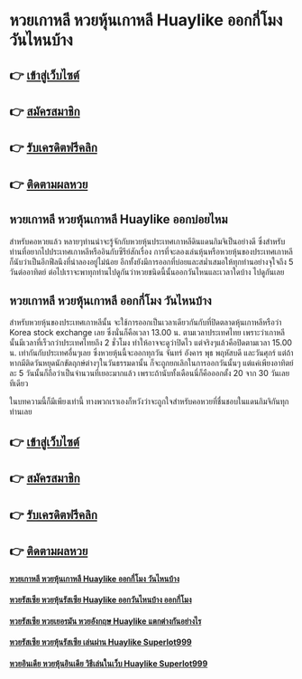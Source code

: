 # หวยเกาหลี หวยหุ้นเกาหลี Huaylike ออกกี่โมง วันไหนบ้าง

## 👉 [เข้าสู่เว็บไซต์](https://bit.ly/3BhZ9lR)
## 👉 [สมัครสมาชิก](https://bit.ly/3BhZ9lR)
## 👉 [รับเครดิตฟรีคลิก](https://bit.ly/3BhZ9lR)
## 👉 [ติดตามผลหวย](https://bit.ly/3BhZ9lR)

## หวยเกาหลี หวยหุ้นเกาหลี Huaylike ออกบ่อยไหม
สำหรับคอหวยแล้ว หลายๆท่านน่าจะรู้จักกับหวยหุ้นประเทศเกาหลีดินแดนกิมจิเป็นอย่างดี ซึ่งสำหรับท่านที่อยากไปประเทศเกาหลีหรืออินกับซีรีย์สักเรื่อง การที่จะลองเล่นหุ้นหรือหวยหุ้นของประเทศเกาหลีก็นับว่าเป็นอีกฟีลนึงที่น่าลองอยู่ไม่น้อย อีกทั้งยังมีการออกที่บ่อยและสม่ำเสมอให้ทุกท่านอย่างจุใจถึง 5 วันต่ออาทิตย์ ต่อไปเราจะพาทุกท่านไปดูกันว่าหวยชนิดนี้นั้นออกวันไหนและเวลาใดบ้าง ไปดูกันเลย

## หวยเกาหลี หวยหุ้นเกาหลี ออกกี่โมง วันไหนบ้าง
สำหรับหวยหุ้นของประเทศเกาหลีนั้น จะใช้การออกเป็นเวลาเดียวกันกับที่ปิดตลาดหุ้นเกาหลีหรือว่า Korea stock exchange เลย ซึ่งนั่นก็คือเวลา 13.00 น. ตามเวลาประเทศไทย เพราะว่าเกาหลีนั้นมีเวลาที่เร็วกว่าประเทศไทยถึง 2 ชั่วโมง ทำให้อาจจะดูว่าปิดไว แต่จริงๆแล้วคือปิดตามเวลา 15.00 น. เท่ากันกับประเทศอื่นๆเลย ซึ่งหวยหุ้นนี้จะออกทุกวัน จันทร์ อังคาร พุธ พฤหัสบดี และวันศุกร์ แต่ถ้าหากมีติดวันหยุดนักขัตฤกษ์ต่างๆในวันธรรมดานั้น ก็จะถูกยกเลิกในการออกวันนั้นๆ แต่แค่เพียงอาทิตย์ละ 5 วันนั้นก็ถือว่าเป็นจำนวนที่เยอะมากแล้ว เพราะถ้านับทั้งเดือนนี่ก็คือออกตั้ง 20 จาก 30 วันเลยทีเดียว

ในบทความนี้ก็มีเพียงเท่านี้ ทางพวกเราเองก็หวังว่าจะถูกใจสำหรับคอหวยที่ชื่นชอบในแดนกิมจิกันทุกท่านเลย

## 👉 [เข้าสู่เว็บไซต์](https://bit.ly/3BhZ9lR)
## 👉 [สมัครสมาชิก](https://bit.ly/3BhZ9lR)
## 👉 [รับเครดิตฟรีคลิก](https://bit.ly/3BhZ9lR)
## 👉 [ติดตามผลหวย](https://bit.ly/3BhZ9lR)

#### [หวยเกาหลี หวยหุ้นเกาหลี Huaylike ออกกี่โมง วันไหนบ้าง](https://atom.io/themes/หวยเกาหลี%20หวยหุ้นเกาหลี%20Huaylike%20ออกกี่โมง%20วันไหนบ้าง)
#### [หวยรัสเซีย หวยหุ้นรัสเซีย Huaylike ออกวันไหนบ้าง ออกกี่โมง](https://atom.io/themes/หวยรัสเซีย%20หวยหุ้นรัสเซีย%20Huaylike%20ออกวันไหนบ้าง%20ออกกี่โมง)
#### [หวยรัสเซีย หวยเยอรมัน หวยอังกฤษ Huaylike แตกต่างกันอย่างไร](https://atom.io/themes/หวยรัสเซีย%20หวยเยอรมัน%20หวยอังกฤษ%20Huaylike%20แตกต่างกันอย่างไร)
#### [หวยรัสเซีย หวยหุ้นรัสเซีย เล่นผ่าน Huaylike Superlot999](https://atom.io/themes/หวยรัสเซีย%20หวยหุ้นรัสเซีย%20เล่นผ่าน%20Huaylike%20Superlot999)
#### [หวยอินเดีย หวยหุ้นอินเดีย วิธีเล่นในเว็บ Huaylike Superlot999](https://atom.io/themes/หวยอินเดีย%20หวยหุ้นอินเดีย%20วิธีเล่นในเว็บ%20Huaylike%20Superlot999)